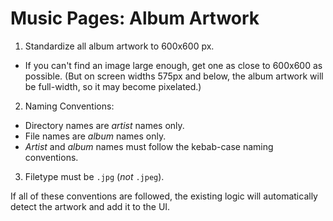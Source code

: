 # Music Pages: Album Artwork

1. Standardize all album artwork to 600x600 px.
  - If you can't find an image large enough, get one as close to 600x600 as possible. (But on screen widths 575px and below, the album artwork will be full-width, so it may become pixelated.)
2. Naming Conventions:
  - Directory names are *artist* names only.
  - File names are *album* names only.
  - *Artist* and *album* names must follow the kebab-case naming conventions.
3. Filetype must be `.jpg` (*not* `.jpeg`).

If all of these conventions are followed, the existing logic will automatically detect the artwork and add it to the UI.